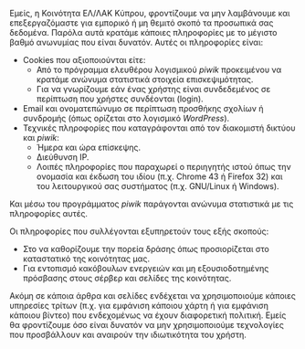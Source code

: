 Εμείς, η Κοινότητα ΕΛ/ΛΑΚ Κύπρου, φροντίζουμε να μην λαμβάνουμε και επεξεργαζόμαστε για εμπορικό ή μη θεμιτό σκοπό τα προσωπικά σας δεδομένα. Παρόλα αυτά κρατάμε κάποιες πληροφορίες με το μέγιστο βαθμό ανωνυμίας που είναι δυνατόν. Αυτές οι πληροφορίες είναι:

* Cookies που αξιοποιούνται είτε:
  * Από τo πρόγραμμα ελευθέρου λογισμικού *piwik* προκειμένου να κρατάμε ανώνυμα στατιστικά στοιχεία επισκεψιμότητας.
  * Για να γνωρίζουμε εάν ένας χρήστης είναι συνδεδεμένος σε περίπτωση που χρήστες συνδέονται (login).
* Email και ονοματεπώνυμο σε περίπτωση προσθήκης σχολίων ή συνδρομής (όπως ορίζεται στο λογισμικό *WordPress*).
* Τεχνικές πληροφορίες που καταγράφονται από τον διακομιστή δικτύου και *piwik*:
  * Ήμερα και ώρα επίσκεψης.
  * Διεύθυνση IP.
  * Λοιπές πληροφορίες που παραχωρεί ο περιηγητής ιστού όπως την ονομασία και έκδωση του ιδίου (π.χ. Chrome 43 ή Firefox 32) και του λειτουργικού σας συστήματος (π.χ. GNU/Linux ή Windows).

Και μέσω του προγράμματος *piwik* παράγονται ανώνυμα στατιστικά με τις πληροφορίες αυτές.

Οι πληροφορίες που συλλέγονται εξυπηρετούν τους εξής σκοπούς:

* Στο να καθορίζουμε την πορεία δράσης όπως προσιορίζεται στο καταστατικό της κοινότητας μας.
* Για εντοπισμό κακόβουλων ενεργειών και μη εξουσιοδοτημένης πρόσβασης στους σέρβερ και σελίδες της κοινότητας.

Ακόμη σε κάποια άρθρα και σελίδες ενδέχεται να χρησιμοποιούμε κάποιες υπηρεσίες τρίτων (π.χ. για εμφάνιση κάποιου χάρτη ή για εμφάνιση κάποιου βίντεο) που ενδεχομένως να έχουν διαφορετική πολιτική. Εμείς θα φροντίζουμε όσο είναι δυνατόν να μην χρησιμοποιούμε τεχνολογίες που προσβάλλουν και αναιρούν την ιδιωτικότητα του χρήστη.
